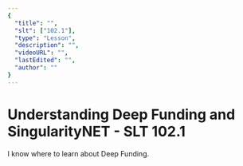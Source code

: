 ```yaml
---
{
  "title": "",
  "slt": ["102.1"],
  "type": "Lesson",
  "description": "",
  "videoURL": "",
  "lastEdited": "",
  "author": ""
}
---
```


# Understanding Deep Funding and SingularityNET - SLT 102.1

I know where to learn about Deep Funding.